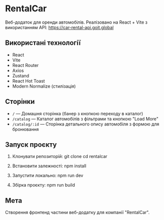 # RentalCar

Веб-додаток для оренди автомобілів.
Реалізовано на React + Vite з використанням API: https://car-rental-api.goit.global

## Використані технології

- React
- Vite
- React Router
- Axios
- Zustand
- React Hot Toast
- Modern Normalize (стилізація)

## Сторінки

- `/` — Домашня сторінка (банер з кнопкою переходу в каталог)
- `/catalog` — Каталог автомобілів з фільтрами та кнопкою "Load More"
- `/catalog/:id` — Сторінка детального опису автомобіля з формою для бронювання

## Запуск проєкту

1. Клонувати репозиторій:
   git clone <url>
   cd rentalcar

2. Встановити залежності:
   npm install

3. Запустити локально:
   npm run dev

4. Збірка проєкту:
   npm run build

## Мета

Створення фронтенд частини веб-додатку для компанії "RentalCar".
